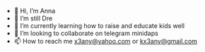 - 👋 Hi, I’m Anna
- 👀 I’m still Dre
- 🌱 I’m currently learning how to raise and educate kids well
- 💞️ I’m looking to collaborate on telegram minidaps
- 📫 How to reach me x3any@yahoo.com or kx3any@gmail.com

<!---
x3kany/x3kany is a ✨ special ✨ repository because its `README.md` (this file) appears on your GitHub profile.
You can click the Preview link to take a look at your changes.
--->
